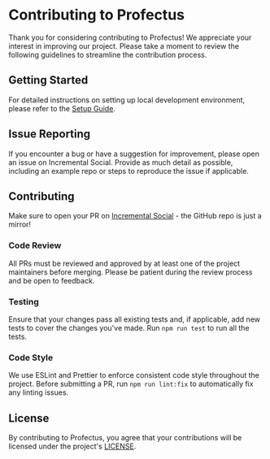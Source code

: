 # Contributing to Profectus

Thank you for considering contributing to Profectus! We appreciate your interest in improving our project. Please take a moment to review the following guidelines to streamline the contribution process.

## Getting Started

For detailed instructions on setting up local development environment, please refer to the [Setup Guide](https://moddingtree.com/guide/getting-started/setup).

## Issue Reporting

If you encounter a bug or have a suggestion for improvement, please open an issue on Incremental Social. Provide as much detail as possible, including an example repo or steps to reproduce the issue if applicable.

## Contributing

Make sure to open your PR on [Incremental Social](https://code.incremental.social/profectus/Profectus) - the GitHub repo is just a mirror!

### Code Review

All PRs must be reviewed and approved by at least one of the project maintainers before merging. Please be patient during the review process and be open to feedback.

### Testing

Ensure that your changes pass all existing tests and, if applicable, add new tests to cover the changes you've made. Run `npm run test` to run all the tests.

### Code Style

We use ESLint and Prettier to enforce consistent code style throughout the project. Before submitting a PR, run `npm run lint:fix` to automatically fix any linting issues.

## License

By contributing to Profectus, you agree that your contributions will be licensed under the project's [LICENSE](./LICENSE).
